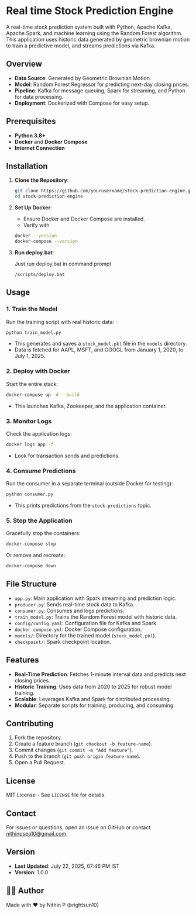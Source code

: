 # Real time Stock Prediction Engine

A real-time stock prediction system built with Python, Apache Kafka, Apache Spark, and machine learning using the Random Forest algorithm. This application uses historic data generated by geometric brownian motion to train a predictive model, and streams predictions via Kafka.

## Overview

- **Data Source**: Generated by Geometric Brownian Motion.
- **Model**: Random Forest Regressor for predicting next-day closing prices.
- **Pipeline**: Kafka for message queuing, Spark for streaming, and Python for data processing.
- **Deployment**: Dockerized with Compose for easy setup.

## Prerequisites

- **Python 3.8+**
- **Docker** and **Docker Compose**
- **Internet Connection** 

## Installation

1. **Clone the Repository**:

   ```bash
   git clone https://github.com/yourusername/stock-prediction-engine.git
   cd stock-prediction-engine
   ```
   
3. **Set Up Docker**:
   - Ensure Docker and Docker Compose are installed.
   - Verify with

  
   ```bash
   docker --version
   docker-compose --version
   ```

4. **Run deploy.bat**:

   Just run deploy.bat in command prompt

   ```
   /scripts/deploy.bat
   ```

## Usage

### 1. Train the Model
Run the training script with real historic data:

```bash
python train_model.py
```
- This generates and saves a `stock_model.pkl` file in the `models` directory.
- Data is fetched for AAPL, MSFT, and GOOGL from January 1, 2020, to July 1, 2025.

### 2. Deploy with Docker
Start the entire stack:

```bash
docker-compose up -d --build
```
- This launches Kafka, Zookeeper, and the application container.

### 3. Monitor Logs
Check the application logs:

```bash
docker logs app -f
```
- Look for transaction sends and predictions.

### 4. Consume Predictions
Run the consumer in a separate terminal (outside Docker for testing):

```bash
python consumer.py
```
- This prints predictions from the `stock-predictions` topic.

### 5. Stop the Application
Gracefully stop the containers:

```bash
docker-compose stop
```
Or remove and recreate:

```bash
docker-compose down
```

## File Structure

- `app.py`: Main application with Spark streaming and prediction logic.
- `producer.py`: Sends real-time stock data to Kafka.
- `consumer.py`: Consumes and logs predictions.
- `train_model.py`: Trains the Random Forest model with historic data.
- `config/config.yaml`: Configuration file for Kafka and Spark.
- `docker-compose.yml`: Docker Compose configuration.
- `models/`: Directory for the trained model (`stock_model.pkl`).
- `checkpoint/`: Spark checkpoint location.

## Features

- **Real-Time Prediction**: Fetches 1-minute interval data and predicts next closing prices.
- **Historic Training**: Uses data from 2020 to 2025 for robust model training.
- **Scalable**: Leverages Kafka and Spark for distributed processing.
- **Modular**: Separate scripts for training, producing, and consuming.

## Contributing

1. Fork the repository.
2. Create a feature branch (`git checkout -b feature-name`).
3. Commit changes (`git commit -m "Add feature"`).
4. Push to the branch (`git push origin feature-name`).
5. Open a Pull Request.

## License

MIT License - See `LICENSE` file for details.

## Contact

For issues or questions, open an issue on GitHub or contact nithinpsea10@gmail.com.

## Version

- **Last Updated**: July 22, 2025, 07:46 PM IST
- **Version**: 1.0.0

## 🙋‍♂️ Author

Made with ❤️ by Nithin P (brightsun10)

